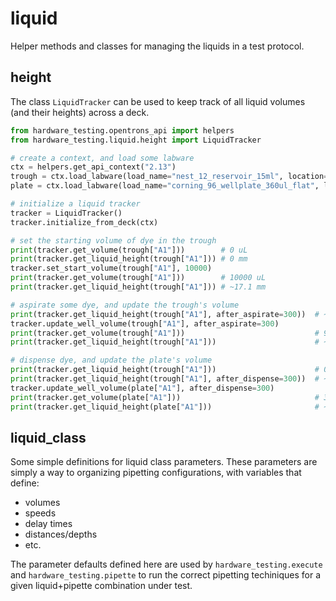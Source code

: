 # liquid

Helper methods and classes for managing the liquids in a test protocol.

## height

The class `LiquidTracker` can be used to keep track of all liquid volumes (and their heights) across a deck.

```python
from hardware_testing.opentrons_api import helpers
from hardware_testing.liquid.height import LiquidTracker

# create a context, and load some labware
ctx = helpers.get_api_context("2.13")
trough = ctx.load_labware(load_name="nest_12_reservoir_15ml", location="5")
plate = ctx.load_labware(load_name="corning_96_wellplate_360ul_flat", location="2")

# initialize a liquid tracker
tracker = LiquidTracker()
tracker.initialize_from_deck(ctx)

# set the starting volume of dye in the trough
print(tracker.get_volume(trough["A1"]))        # 0 uL
print(tracker.get_liquid_height(trough["A1"])) # 0 mm
tracker.set_start_volume(trough["A1"], 10000)
print(tracker.get_volume(trough["A1"]))        # 10000 uL
print(tracker.get_liquid_height(trough["A1"])) # ~17.1 mm

# aspirate some dye, and update the trough's volume
print(tracker.get_liquid_height(trough["A1"], after_aspirate=300))  # ~16.6 mm
tracker.update_well_volume(trough["A1"], after_aspirate=300)
print(tracker.get_volume(trough["A1"]))                             # 9700 uL
print(tracker.get_liquid_height(trough["A1"]))                      # ~16.6 mm

# dispense dye, and update the plate's volume
print(tracker.get_liquid_height(trough["A1"]))                      # 0 mm
print(tracker.get_liquid_height(trough["A1"], after_dispense=300))  # ~8.1 mm
tracker.update_well_volume(plate["A1"], after_dispense=300)
print(tracker.get_volume(plate["A1"]))                              # 300 uL
print(tracker.get_liquid_height(plate["A1"]))                       # ~8.1 mm
```

## liquid_class

Some simple definitions for liquid class parameters. These parameters are simply a way to organizing pipetting configurations, with variables that define:

 - volumes
 - speeds
 - delay times
 - distances/depths
 - etc.

The parameter defaults defined here are used by `hardware_testing.execute` and `hardware_testing.pipette` to run the correct pipetting techiniques for a given liquid+pipette combination under test.
